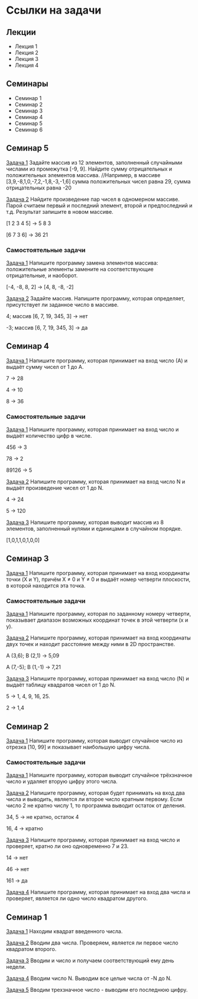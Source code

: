 # Ссылки на задачи
## Лекции
- Лекция 1
- Лекция 2
- Лекция 3
- Лекция 4
## Семинары
- Семинар 1
- Семинар 2
- Семинар 3
- Семинар 4
- Семинар 5
- Семинар 6

## Семинар 5
[Задача 1](Seminar5/task1/Program.cs)
Задайте массив из 12 элементов, заполненный случайными числами из промежутка [-9, 9]. Найдите сумму отрицательных и положительных элементов массива.
//Например, в массиве [3,9,-8,1,0,-7,2,-1,8,-3,-1,6] сумма положительных чисел равна 29, сумма отрицательных равна -20

[Задача 2](Seminar5/task1/Program.cs)
Найдите произведение пар чисел в одномерном массиве. Парой считаем первый и последний элемент, второй и предпоследний и т.д. Результат запишите в новом массиве.

[1 2 3 4 5] -> 5 8 3

[6 7 3 6] -> 36 21

### Самостоятельные задачи
[Задача 1](Seminar5/task2/Program.cs)
Напишите программу замена элементов массива: положительные элементы замените на соответствующие отрицательные, и наоборот.

[-4, -8, 8, 2] -> [4, 8, -8, -2]

[Задача 2](Seminar5/task2/Program.cs)
Задайте массив. Напишите программу, которая определяет, присутствует ли заданное число в массиве.


4; массив [6, 7, 19, 345, 3] -> нет

-3; массив [6, 7, 19, 345, 3] -> да

## Семинар 4
[Задача 1](Seminar4/task1/Program.cs)
Напишите программу, которая принимает на вход число (А) и выдаёт сумму чисел от 1 до А.

7 -> 28

4 -> 10

8 -> 36
### Самостоятельные задачи
[Задача 1](Seminar4/task2/Program.cs)
Напишите программу, которая принимает на вход число и выдаёт количество цифр в числе.

456 -> 3

78 -> 2

89126 -> 5

[Задача 2](Seminar4/task2/Program.cs)
Напишите программу, которая принимает на вход число N и выдаёт произведение чисел от 1 до N.

4 -> 24 

5 -> 120

[Задача 3](Seminar4/task2/Program.cs)
Напишите программу, которая выводит массив из 8 элементов, заполненный нулями и единицами в случайном порядке.

[1,0,1,1,0,1,0,0]

## Семинар 3
[Задача 1](Seminar3/task1/Program.cs)
Напишите программу, которая принимает на вход координаты точки (X и Y), причём X ≠ 0 и Y ≠ 0 и выдаёт номер четверти плоскости, в которой находится эта точка.

### Самостоятельные задачи
[Задача 1](Seminar3/task2/Program.cs)
Напишите программу, которая по заданному номеру четверти, показывает диапазон возможных координат точек в этой четверти (x и y).

[Задача 2](Seminar3/task2/Program.cs)
Напишите программу, которая принимает на вход координаты двух точек и находит расстояние между ними в 2D пространстве.

A (3,6); B (2,1) -> 5,09 

A (7,-5); B (1,-1) -> 7,21

[Задача 3](Seminar3/task2/Program.cs)
Напишите программу, которая принимает на вход число (N) и выдаёт таблицу квадратов чисел от 1 до N.

5 -> 1, 4, 9, 16, 25.

2 -> 1,4

## Семинар 2
[Задача 1](Seminar2/task1/Program.cs)
Напишите программу, которая выводит случайное число из отрезка [10, 99] и показывает наибольшую цифру числа.

### Самостоятельные задачи
[Задача 1](Seminar2/task2/Program.cs)
Напишите программу, которая выводит случайное трёхзначное число и удаляет вторую цифру этого числа.

[Задача 2](Seminar2/task2/Program.cs)
Напишите программу, которая будет принимать на вход два числа и выводить, является ли второе число кратным первому. Если число 2 не кратно числу 1, то программа выводит остаток от деления.

34, 5 -> не кратно, остаток 4 

16, 4 -> кратно

[Задача 3](Seminar2/task2/Program.cs)
Напишите программу, которая принимает на вход число и проверяет, кратно ли оно одновременно 7 и 23.


14 -> нет 

46 -> нет 

161 -> да

[Задача 4](Seminar2/task2/Program.cs)
Напишите программу, которая принимает на вход два числа и проверяет, является ли одно число квадратом другого.

## Семинар 1
[Задача 1](Seminar1/Program.cs)
Находим квадрат введенного числа.

[Задача 2](Seminar1/Program.cs)
Вводим два числа. Проверяем, является ли первое число квадратом второго.

[Задача 3](Seminar1/Program.cs)
Вводим и число и получаем соответствующий ему день недели.

[Задача 4](Seminar1/Program.cs)
Вводим число N. Выводим все целые числа от -N до N.

[Задача 5](Seminar1/Program.cs)
Вводим трехзначное число - выводим его последнюю цифру.